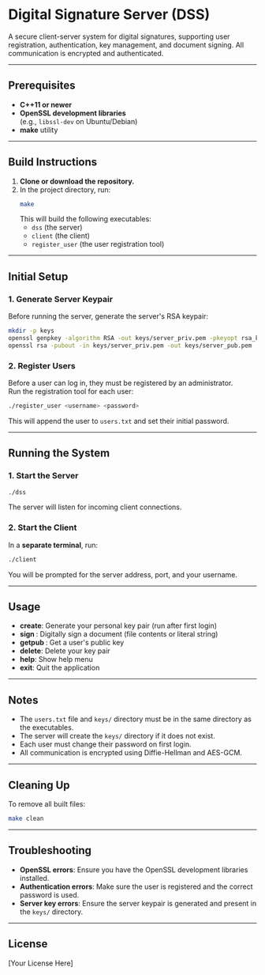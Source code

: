 # Digital Signature Server (DSS)

A secure client-server system for digital signatures, supporting user registration, authentication, key management, and document signing. All communication is encrypted and authenticated.

---

## Prerequisites

- **C++11 or newer**
- **OpenSSL development libraries**  
  (e.g., `libssl-dev` on Ubuntu/Debian)
- **make** utility

---

## Build Instructions

1. **Clone or download the repository.**
2. In the project directory, run:
   ```sh
   make
   ```
   This will build the following executables:
   - `dss` (the server)
   - `client` (the client)
   - `register_user` (the user registration tool)

---

## Initial Setup

### 1. Generate Server Keypair

Before running the server, generate the server's RSA keypair:

```sh
mkdir -p keys
openssl genpkey -algorithm RSA -out keys/server_priv.pem -pkeyopt rsa_keygen_bits:2048
openssl rsa -pubout -in keys/server_priv.pem -out keys/server_pub.pem
```

### 2. Register Users

Before a user can log in, they must be registered by an administrator.  
Run the registration tool for each user:

```sh
./register_user <username> <password>
```

This will append the user to `users.txt` and set their initial password.

---

## Running the System

### 1. Start the Server

```sh
./dss
```

The server will listen for incoming client connections.

### 2. Start the Client

In a **separate terminal**, run:

```sh
./client
```

You will be prompted for the server address, port, and your username.

---

## Usage

- **create**: Generate your personal key pair (run after first login)
- **sign <file>**: Digitally sign a document (file contents or literal string)
- **getpub <user>**: Get a user's public key
- **delete**: Delete your key pair
- **help**: Show help menu
- **exit**: Quit the application

---

## Notes

- The `users.txt` file and `keys/` directory must be in the same directory as the executables.
- The server will create the `keys/` directory if it does not exist.
- Each user must change their password on first login.
- All communication is encrypted using Diffie-Hellman and AES-GCM.

---

## Cleaning Up

To remove all built files:

```sh
make clean
```

---

## Troubleshooting

- **OpenSSL errors**: Ensure you have the OpenSSL development libraries installed.
- **Authentication errors**: Make sure the user is registered and the correct password is used.
- **Server key errors**: Ensure the server keypair is generated and present in the `keys/` directory.

---

## License

[Your License Here] 